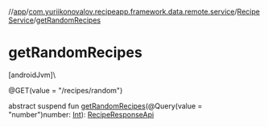 //[app](../../../index.md)/[com.yuriikonovalov.recipeapp.framework.data.remote.service](../index.md)/[RecipeService](index.md)/[getRandomRecipes](get-random-recipes.md)

# getRandomRecipes

[androidJvm]\

@GET(value = &quot;/recipes/random&quot;)

abstract suspend fun [getRandomRecipes](get-random-recipes.md)(@Query(value = &quot;number&quot;)number: [Int](https://kotlinlang.org/api/latest/jvm/stdlib/kotlin/-int/index.html)): [RecipeResponseApi](../../com.yuriikonovalov.recipeapp.framework.data.remote.model/-recipe-response-api/index.md)
